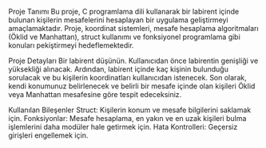Proje Tanımı
Bu proje, C programlama dili kullanarak bir labirent içinde bulunan kişilerin mesafelerini hesaplayan bir uygulama geliştirmeyi amaçlamaktadır. Proje, koordinat sistemleri, mesafe hesaplama algoritmaları (Öklid ve Manhattan), struct kullanımı ve fonksiyonel programlama gibi konuları pekiştirmeyi hedeflemektedir.

Proje Detayları
Bir labirent düşünün. Kullanıcıdan önce labirentin genişliği ve yüksekliği alınacak. Ardından, labirent içinde kaç kişinin bulunduğu sorulacak ve bu kişilerin koordinatları kullanıcıdan istenecek. Son olarak, kendi konumunuz belirlenecek ve belirli bir mesafe içinde olan kişileri Öklid veya Manhattan mesafesine göre tespit edeceksiniz.

Kullanılan Bileşenler
Struct: Kişilerin konum ve mesafe bilgilerini saklamak için.
Fonksiyonlar: Mesafe hesaplama, en yakın ve en uzak kişileri bulma işlemlerini daha modüler hale getirmek için.
Hata Kontrolleri: Geçersiz girişleri engellemek için.
